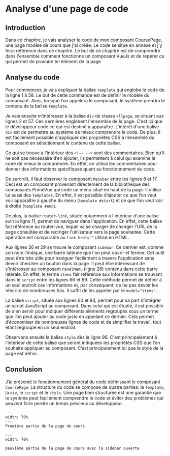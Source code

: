 # Analyse d'une page de code

## Introduction
Dans ce chapitre, je vais analyser le code de mon composant CoursePage, une page modèle de cours que j'ai créée. Le code se situe en annexe et j'y ferai référence dans ce chapitre. Le but de ce chapitre est de comprendre dans l'ensemble comment fonctionne un composant VueJs et de repérer ce qui permet de produire tel élément de la page

## Analyse du code

Pour commencer, je vais expliquer la balise `template` qui englobe le code de la ligne 1 à 58. Le but de cette commande est de définir le modèle du composant. Ainsi, lorsque l’on appelera le composant, le système prendra le contenu de la balise `template`.  

Je vais ensuite m’intéresser à la balise `div` de classe `allpage`, se situant aux lignes 2 et 57. Ces dernières englobent l'ensemble de la page. C’est ici que le développeur code ce qui est destiné à apparaître. L'intérêt d'une balise `div` est de permettre au système de mieux comprendre le code. De plus, il est facilement possible d'appliquer des propriétés CSS à l’ensemble du composant en sélectionnant le contenu de cette balise. 

Ce qui se trouve à l’intérieur des `<!-- -->` sont des commentaires. Bien qu’il ne soit pas nécessaire d’en ajouter, ils permettent à celui qui examine le code de mieux le comprendre. En effet, on utilise les commentaires pour donner des informations spécifiques quant au fonctionnement du code. 

De surcroît, il faut observer le composant `Menubar` entre les lignes 8 et 17. Ceci est un composant provenant directement de la bibliothèque des composants PrimeVue qui code un menu situé en haut de la page. Il utilise lui aussi des `templates`. En effet, il est possible d’ajouter ce que l’on veut voir apparaître à gauche du menu (`template #start`) et ce que l’on veut voir à droite (`template #end`).

De plus, la balise `router-link`, située notamment à l'intérieur d'une balise `Button` ligne 11, permet de naviguer dans l'application. En effet, cette balise fait référence au router-vue, lequel va se charger de changer l'URL de la page consultée et de rediriger l'utilisateur vers la page souhaitée. Cette opération est comparable au `link href=""` utilisé en HTML.

Aux lignes 26 et 29 se trouve le composant `sidebar`. Ce dernier est, comme son nom l'indique, une barre latérale que l'on peut ouvrir et fermer. Cet outil peut être très utile pour naviguer facilement à travers l'application sans devoir chercher un bouton dans la page. Il peut être intéressant de s'intéresser au composant `PanelMenu` (ligne 28) contenu dans cette barre latérale. En effet, le terme `items` fait référence aux informations se trouvant dans le `script` entre les lignes 66 et 89. Cette méthode permet de définir à un seul endroit ces informations et, par conséquent, de ne pas devoir les réécrire de nombreuses fois. Il suffit de les appeler par le `model="items"`.

La balise `script`, située aux lignes 60 et 94, permet pour sa part d’intégrer un script JavaScript au composant. Dans celui qui est étudié, il est possible de s'en servir pour indiquer différents éléments regroupés sous un terme que l’on peut ajouter au code juste en appelant ce dernier. Cela permet d’économiser de nombreuses lignes de code et de simplifier le travail, tout étant regroupé en un seul endroit. 

Observons ensuite la balise `style` dès la ligne 96. C'est principalement à l’intérieur de cette balise que seront indiquées les propriétés CSS que l’on souhaite appliquer au composant. C’est principalement ici que le style de la page est défini. 

## Conclusion 

J’ai présenté le fonctionnement général du code définissant le composant `CoursePage`. La structure du code se compose de quatre parties: le `template`, la `div`, le `script` et le `style`. Une page bien structurée est une garantie que le système peut facilement comprendre le code et éviter des problèmes qui peuvent faire perdre un temps précieux au développeur. 

```{figure} images/coursepage1.png
---
width: 70%
---
Première partie de la page de cours
```

```{figure} images/coursepage2.png
---
width: 70%
---
Deuxième partie de la page de cours avec la sidebar ouverte
```
